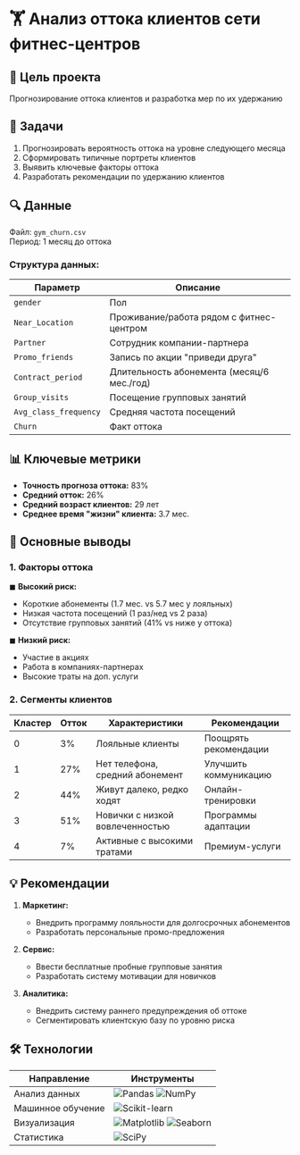 # 🏋️ Анализ оттока клиентов сети фитнес-центров

## 📌 Цель проекта
Прогнозирование оттока клиентов и разработка мер по их удержанию

## 🎯 Задачи
1. Прогнозировать вероятность оттока на уровне следующего месяца
2. Сформировать типичные портреты клиентов
3. Выявить ключевые факторы оттока
4. Разработать рекомендации по удержанию клиентов

## 🔍 Данные
Файл: `gym_churn.csv`  
Период: 1 месяц до оттока  

### Структура данных:
| Параметр | Описание |
|----------|----------|
| `gender` | Пол |
| `Near_Location` | Проживание/работа рядом с фитнес-центром |
| `Partner` | Сотрудник компании-партнера |
| `Promo_friends` | Запись по акции "приведи друга" |
| `Contract_period` | Длительность абонемента (месяц/6 мес./год) |
| `Group_visits` | Посещение групповых занятий |
| `Avg_class_frequency` | Средняя частота посещений |
| `Churn` | Факт оттока |

## 📊 Ключевые метрики
- **Точность прогноза оттока:** 83%
- **Средний отток:** 26%
- **Средний возраст клиентов:** 29 лет
- **Среднее время "жизни" клиента:** 3.7 мес.

## 🔎 Основные выводы

### 1. Факторы оттока
◼ **Высокий риск:**
- Короткие абонементы (1.7 мес. vs 5.7 мес у лояльных)
- Низкая частота посещений (1 раз/нед vs 2 раза)
- Отсутствие групповых занятий (41% vs ниже у оттока)

◼ **Низкий риск:**
- Участие в акциях
- Работа в компаниях-партнерах
- Высокие траты на доп. услуги

### 2. Сегменты клиентов
| Кластер | Отток | Характеристики | Рекомендации |
|---------|-------|----------------|--------------|
| 0 | 3% | Лояльные клиенты | Поощрять рекомендации |
| 1 | 27% | Нет телефона, средний абонемент | Улучшить коммуникацию |
| 2 | 44% | Живут далеко, редко ходят | Онлайн-тренировки |
| 3 | 51% | Новички с низкой вовлеченностью | Программы адаптации |
| 4 | 7% | Активные с высокими тратами | Премиум-услуги |

## 💡 Рекомендации
1. **Маркетинг:**
   - Внедрить программу лояльности для долгосрочных абонементов
   - Разработать персональные промо-предложения

2. **Сервис:**
   - Ввести бесплатные пробные групповые занятия
   - Разработать систему мотивации для новичков

3. **Аналитика:**
   - Внедрить систему раннего предупреждения об оттоке
   - Сегментировать клиентскую базу по уровню риска
  
## 🛠 Технологии

| Направление       | Инструменты                                                                          |
|-------------------|-------------------------------------------------------------------------------------|
| Анализ данных     | ![Pandas](https://img.shields.io/badge/Pandas-1.3+-blue) ![NumPy](https://img.shields.io/badge/NumPy-1.21+-blue) |
| Машинное обучение | ![Scikit-learn](https://img.shields.io/badge/Scikit--learn-1.0+-orange)             |
| Визуализация      | ![Matplotlib](https://img.shields.io/badge/Matplotlib-3.5+-blue) ![Seaborn](https://img.shields.io/badge/Seaborn-0.11+-lightblue) |
| Статистика        | ![SciPy](https://img.shields.io/badge/SciPy-1.7+-blue) |
